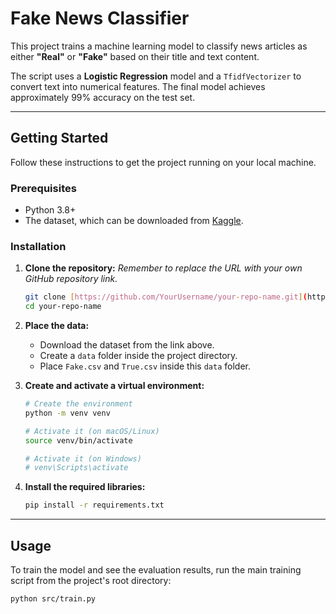 # Fake News Classifier 

This project trains a machine learning model to classify news articles as either **"Real"** or **"Fake"** based on their title and text content.

The script uses a **Logistic Regression** model and a `TfidfVectorizer` to convert text into numerical features. The final model achieves approximately 99% accuracy on the test set.

---

## Getting Started

Follow these instructions to get the project running on your local machine.

### Prerequisites

- Python 3.8+
- The dataset, which can be downloaded from [Kaggle](https://www.kaggle.com/datasets/clmentbisaillon/fake-and-real-news-dataset).

### Installation

1.  **Clone the repository:**
    *Remember to replace the URL with your own GitHub repository link.*
    ```bash
    git clone [https://github.com/YourUsername/your-repo-name.git](https://github.com/YourUsername/your-repo-name.git)
    cd your-repo-name
    ```

2.  **Place the data:**
    - Download the dataset from the link above.
    - Create a `data` folder inside the project directory.
    - Place `Fake.csv` and `True.csv` inside this `data` folder.

3.  **Create and activate a virtual environment:**
    ```bash
    # Create the environment
    python -m venv venv

    # Activate it (on macOS/Linux)
    source venv/bin/activate

    # Activate it (on Windows)
    # venv\Scripts\activate
    ```

4.  **Install the required libraries:**
    ```bash
    pip install -r requirements.txt
    ```

---

## Usage

To train the model and see the evaluation results, run the main training script from the project's root directory:

```bash
python src/train.py